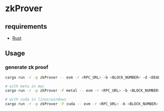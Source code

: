 # zkProver

## requirements
- [Rust](https://www.rust-lang.org/tools/install)

## Usage

### generate zk proof
```bash
cargo run -r -p zkProver -- evm -r <RPC_URL> -b <BLOCK_NUMBER> -d <DEAL> <path>:<contractname>

# with meta in mac
cargo run -r -p zkProver -F metal -- evm -r <RPC_URL> -b <BLOCK_NUMBER> -d <DEAL> <path>:<contractname>

# with cuda in linux/windows
cargo run -r -p zkProver -F cuda -- evm -r <RPC_URL> -b <BLOCK_NUMBER> -d <DEAL> <path>:<contractname>

```

